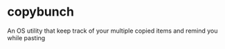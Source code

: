# copybunch
An OS utility that keep track of your multiple copied items and remind you while pasting
